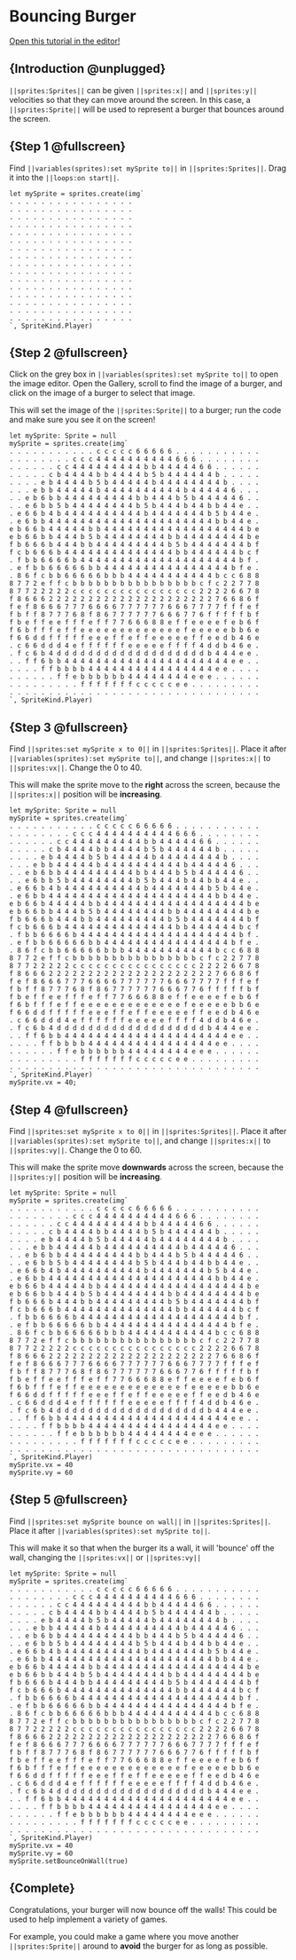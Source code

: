 # Bouncing Burger

[Open this tutorial in the editor!](/#tutorial:/concepts/bouncing-burger)

## {Introduction @unplugged}

``||sprites:Sprites||`` can be given ``||sprites:x||`` and ``||sprites:y||`` velocities so that they can move around the screen.  In this case, a ``||sprites:Sprite||`` will be used to represent a burger that bounces around the screen.

## {Step 1 @fullscreen}

Find ``||variables(sprites):set mySprite to||`` in ``||sprites:Sprites||``. Drag it into the ``||loops:on start||``.

```blocks
let mySprite = sprites.create(img`
. . . . . . . . . . . . . . . .
. . . . . . . . . . . . . . . .
. . . . . . . . . . . . . . . .
. . . . . . . . . . . . . . . .
. . . . . . . . . . . . . . . .
. . . . . . . . . . . . . . . .
. . . . . . . . . . . . . . . .
. . . . . . . . . . . . . . . .
. . . . . . . . . . . . . . . .
. . . . . . . . . . . . . . . .
. . . . . . . . . . . . . . . .
. . . . . . . . . . . . . . . .
. . . . . . . . . . . . . . . .
. . . . . . . . . . . . . . . .
. . . . . . . . . . . . . . . .
. . . . . . . . . . . . . . . .
`, SpriteKind.Player)
```

## {Step 2 @fullscreen}

Click on the grey box in ``||variables(sprites):set mySprite to||`` to open the image editor. Open the Gallery, scroll to find the image of a burger, and click on the image of a burger to select that image.

This will set the image of the ``||sprites:Sprite||`` to a burger; run the code and make sure you see it on the screen!

```blocks
let mySprite: Sprite = null
mySprite = sprites.create(img`
. . . . . . . . . . . c c c c c 6 6 6 6 6 . . . . . . . . . . .
. . . . . . . . c c c 4 4 4 4 4 4 4 4 4 4 6 6 6 . . . . . . . .
. . . . . . c c 4 4 4 4 4 4 4 4 4 b b 4 4 4 4 4 6 6 . . . . . .
. . . . . c b 4 4 4 4 b b 4 4 4 4 b 5 b 4 4 4 4 4 4 b . . . . .
. . . . e b 4 4 4 4 b 5 b 4 4 4 4 4 b 4 4 4 4 4 4 4 4 b . . . .
. . . e b b 4 4 4 4 4 b 4 4 4 4 4 4 4 4 4 4 b 4 4 4 4 4 6 . . .
. . e b 6 b b 4 4 4 4 4 4 4 4 4 b b 4 4 4 b 5 b 4 4 4 4 4 6 . .
. . e 6 b b 5 b 4 4 4 4 4 4 4 4 b 5 b 4 4 4 b 4 4 b b 4 4 e . .
. e 6 6 b 4 b 4 4 4 4 4 4 4 4 4 4 b 4 4 4 4 4 4 4 b 5 b 4 4 e .
. e 6 b b 4 4 4 4 4 4 4 4 4 4 4 4 4 4 4 4 4 4 4 4 4 b b 4 4 e .
e b 6 6 b 4 4 4 4 4 b b 4 4 4 4 4 4 4 4 4 4 4 4 4 4 4 4 4 4 b e
e b 6 6 b b 4 4 4 b 5 b 4 4 4 4 4 4 4 4 b b 4 4 4 4 4 4 4 4 b e
f b 6 6 6 b 4 4 4 b b 4 4 4 4 4 4 4 4 4 b 5 b 4 4 4 4 4 4 4 b f
f c b 6 6 6 b 4 4 4 4 4 4 4 4 4 4 4 4 4 4 b b 4 4 4 4 4 4 b c f
. f b b 6 6 6 6 b 4 4 4 4 4 4 4 4 4 4 4 4 4 4 4 4 4 4 4 4 b f .
. e f b b 6 6 6 6 6 b b 4 4 4 4 4 4 4 4 4 4 4 4 4 4 4 4 b f e .
. 8 6 f c b b 6 6 6 6 6 b b b 4 4 4 4 4 4 4 4 4 4 4 b c c 6 8 8
8 7 7 2 e f f c b b b b b b b b b b b b b b b b c f c 2 2 7 7 8
8 7 7 2 2 2 2 2 c c c c c c c c c c c c c c c c 2 2 2 2 6 6 7 8
f 8 6 6 6 2 2 2 2 2 2 2 2 2 2 2 2 2 2 2 2 2 2 2 2 2 7 6 6 8 6 f
f e f 8 6 6 6 7 7 7 6 6 6 6 7 7 7 7 7 7 6 6 6 7 7 7 7 f f f e f
f b f f 8 7 7 7 6 8 f 8 6 7 7 7 7 7 7 6 6 6 7 7 6 f f f f f b f
f b e f f e e f f f e f f 7 7 6 6 6 8 8 e f f e e e e f e b 6 f
f 6 b f f f e f f e e e e e e e e e e e e e f e e e e e b b 6 e
f 6 6 d d f f f f f e e e f f e f f e e e e e f f e e d b 4 6 e
. c 6 6 d d d 4 e f f f f f f e e e e e f f f f 4 d d b 4 6 e .
. f c 6 b 4 d d d d d d d d d d d d d d d d d d d b 4 4 4 e e .
. . f f 6 b b 4 4 4 4 4 4 4 4 4 4 4 4 4 4 4 4 4 4 4 4 4 e e . .
. . . . f f b b b b 4 4 4 4 4 4 4 4 4 4 4 4 4 4 4 4 e e . . . .
. . . . . . f f e b b b b b b 4 4 4 4 4 4 4 4 e e e . . . . . .
. . . . . . . . . f f f f f f f c c c c c e e . . . . . . . . .
. . . . . . . . . . . . . . . . . . . . . . . . . . . . . . . .
`, SpriteKind.Player)
```

## {Step 3 @fullscreen}

Find ``||sprites:set mySprite x to 0||`` in ``||sprites:Sprites||``. Place it after ``||variables(sprites):set mySprite to||``, and change ``||sprites:x||`` to ``||sprites:vx||``. Change the 0 to 40.

This will make the sprite move to the **right** across the screen, because the ``||sprites:x||`` position will be **increasing**.

```blocks
let mySprite: Sprite = null
mySprite = sprites.create(img`
. . . . . . . . . . . c c c c c 6 6 6 6 6 . . . . . . . . . . .
. . . . . . . . c c c 4 4 4 4 4 4 4 4 4 4 6 6 6 . . . . . . . .
. . . . . . c c 4 4 4 4 4 4 4 4 4 b b 4 4 4 4 4 6 6 . . . . . .
. . . . . c b 4 4 4 4 b b 4 4 4 4 b 5 b 4 4 4 4 4 4 b . . . . .
. . . . e b 4 4 4 4 b 5 b 4 4 4 4 4 b 4 4 4 4 4 4 4 4 b . . . .
. . . e b b 4 4 4 4 4 b 4 4 4 4 4 4 4 4 4 4 b 4 4 4 4 4 6 . . .
. . e b 6 b b 4 4 4 4 4 4 4 4 4 b b 4 4 4 b 5 b 4 4 4 4 4 6 . .
. . e 6 b b 5 b 4 4 4 4 4 4 4 4 b 5 b 4 4 4 b 4 4 b b 4 4 e . .
. e 6 6 b 4 b 4 4 4 4 4 4 4 4 4 4 b 4 4 4 4 4 4 4 b 5 b 4 4 e .
. e 6 b b 4 4 4 4 4 4 4 4 4 4 4 4 4 4 4 4 4 4 4 4 4 b b 4 4 e .
e b 6 6 b 4 4 4 4 4 b b 4 4 4 4 4 4 4 4 4 4 4 4 4 4 4 4 4 4 b e
e b 6 6 b b 4 4 4 b 5 b 4 4 4 4 4 4 4 4 b b 4 4 4 4 4 4 4 4 b e
f b 6 6 6 b 4 4 4 b b 4 4 4 4 4 4 4 4 4 b 5 b 4 4 4 4 4 4 4 b f
f c b 6 6 6 b 4 4 4 4 4 4 4 4 4 4 4 4 4 4 b b 4 4 4 4 4 4 b c f
. f b b 6 6 6 6 b 4 4 4 4 4 4 4 4 4 4 4 4 4 4 4 4 4 4 4 4 b f .
. e f b b 6 6 6 6 6 b b 4 4 4 4 4 4 4 4 4 4 4 4 4 4 4 4 b f e .
. 8 6 f c b b 6 6 6 6 6 b b b 4 4 4 4 4 4 4 4 4 4 4 b c c 6 8 8
8 7 7 2 e f f c b b b b b b b b b b b b b b b b c f c 2 2 7 7 8
8 7 7 2 2 2 2 2 c c c c c c c c c c c c c c c c 2 2 2 2 6 6 7 8
f 8 6 6 6 2 2 2 2 2 2 2 2 2 2 2 2 2 2 2 2 2 2 2 2 2 7 6 6 8 6 f
f e f 8 6 6 6 7 7 7 6 6 6 6 7 7 7 7 7 7 6 6 6 7 7 7 7 f f f e f
f b f f 8 7 7 7 6 8 f 8 6 7 7 7 7 7 7 6 6 6 7 7 6 f f f f f b f
f b e f f e e f f f e f f 7 7 6 6 6 8 8 e f f e e e e f e b 6 f
f 6 b f f f e f f e e e e e e e e e e e e e f e e e e e b b 6 e
f 6 6 d d f f f f f e e e f f e f f e e e e e f f e e d b 4 6 e
. c 6 6 d d d 4 e f f f f f f e e e e e f f f f 4 d d b 4 6 e .
. f c 6 b 4 d d d d d d d d d d d d d d d d d d d b 4 4 4 e e .
. . f f 6 b b 4 4 4 4 4 4 4 4 4 4 4 4 4 4 4 4 4 4 4 4 4 e e . .
. . . . f f b b b b 4 4 4 4 4 4 4 4 4 4 4 4 4 4 4 4 e e . . . .
. . . . . . f f e b b b b b b 4 4 4 4 4 4 4 4 e e e . . . . . .
. . . . . . . . . f f f f f f f c c c c c e e . . . . . . . . .
. . . . . . . . . . . . . . . . . . . . . . . . . . . . . . . .
`, SpriteKind.Player)
mySprite.vx = 40;
```

## {Step 4 @fullscreen}

Find ``||sprites:set mySprite x to 0||`` in ``||sprites:Sprites||``. Place it after ``||variables(sprites):set mySprite to||``, and change ``||sprites:x||`` to ``||sprites:vy||``. Change the 0 to 60.

This will make the sprite move **downwards** across the screen, because the ``||sprites:y||`` position will be **increasing**.

```blocks
let mySprite: Sprite = null
mySprite = sprites.create(img`
. . . . . . . . . . . c c c c c 6 6 6 6 6 . . . . . . . . . . .
. . . . . . . . c c c 4 4 4 4 4 4 4 4 4 4 6 6 6 . . . . . . . .
. . . . . . c c 4 4 4 4 4 4 4 4 4 b b 4 4 4 4 4 6 6 . . . . . .
. . . . . c b 4 4 4 4 b b 4 4 4 4 b 5 b 4 4 4 4 4 4 b . . . . .
. . . . e b 4 4 4 4 b 5 b 4 4 4 4 4 b 4 4 4 4 4 4 4 4 b . . . .
. . . e b b 4 4 4 4 4 b 4 4 4 4 4 4 4 4 4 4 b 4 4 4 4 4 6 . . .
. . e b 6 b b 4 4 4 4 4 4 4 4 4 b b 4 4 4 b 5 b 4 4 4 4 4 6 . .
. . e 6 b b 5 b 4 4 4 4 4 4 4 4 b 5 b 4 4 4 b 4 4 b b 4 4 e . .
. e 6 6 b 4 b 4 4 4 4 4 4 4 4 4 4 b 4 4 4 4 4 4 4 b 5 b 4 4 e .
. e 6 b b 4 4 4 4 4 4 4 4 4 4 4 4 4 4 4 4 4 4 4 4 4 b b 4 4 e .
e b 6 6 b 4 4 4 4 4 b b 4 4 4 4 4 4 4 4 4 4 4 4 4 4 4 4 4 4 b e
e b 6 6 b b 4 4 4 b 5 b 4 4 4 4 4 4 4 4 b b 4 4 4 4 4 4 4 4 b e
f b 6 6 6 b 4 4 4 b b 4 4 4 4 4 4 4 4 4 b 5 b 4 4 4 4 4 4 4 b f
f c b 6 6 6 b 4 4 4 4 4 4 4 4 4 4 4 4 4 4 b b 4 4 4 4 4 4 b c f
. f b b 6 6 6 6 b 4 4 4 4 4 4 4 4 4 4 4 4 4 4 4 4 4 4 4 4 b f .
. e f b b 6 6 6 6 6 b b 4 4 4 4 4 4 4 4 4 4 4 4 4 4 4 4 b f e .
. 8 6 f c b b 6 6 6 6 6 b b b 4 4 4 4 4 4 4 4 4 4 4 b c c 6 8 8
8 7 7 2 e f f c b b b b b b b b b b b b b b b b c f c 2 2 7 7 8
8 7 7 2 2 2 2 2 c c c c c c c c c c c c c c c c 2 2 2 2 6 6 7 8
f 8 6 6 6 2 2 2 2 2 2 2 2 2 2 2 2 2 2 2 2 2 2 2 2 2 7 6 6 8 6 f
f e f 8 6 6 6 7 7 7 6 6 6 6 7 7 7 7 7 7 6 6 6 7 7 7 7 f f f e f
f b f f 8 7 7 7 6 8 f 8 6 7 7 7 7 7 7 6 6 6 7 7 6 f f f f f b f
f b e f f e e f f f e f f 7 7 6 6 6 8 8 e f f e e e e f e b 6 f
f 6 b f f f e f f e e e e e e e e e e e e e f e e e e e b b 6 e
f 6 6 d d f f f f f e e e f f e f f e e e e e f f e e d b 4 6 e
. c 6 6 d d d 4 e f f f f f f e e e e e f f f f 4 d d b 4 6 e .
. f c 6 b 4 d d d d d d d d d d d d d d d d d d d b 4 4 4 e e .
. . f f 6 b b 4 4 4 4 4 4 4 4 4 4 4 4 4 4 4 4 4 4 4 4 4 e e . .
. . . . f f b b b b 4 4 4 4 4 4 4 4 4 4 4 4 4 4 4 4 e e . . . .
. . . . . . f f e b b b b b b 4 4 4 4 4 4 4 4 e e e . . . . . .
. . . . . . . . . f f f f f f f c c c c c e e . . . . . . . . .
. . . . . . . . . . . . . . . . . . . . . . . . . . . . . . . .
`, SpriteKind.Player)
mySprite.vx = 40
mySprite.vy = 60
```

## {Step 5 @fullscreen}

Find ``||sprites:set mySprite bounce on wall||`` in ``||sprites:Sprites||``. Place it after ``||variables(sprites):set mySprite to||``.

This will make it so that when the burger its a wall, it will 'bounce' off the wall, changing the ``||sprites:vx||`` or ``||sprites:vy||``

```blocks
let mySprite: Sprite = null
mySprite = sprites.create(img`
. . . . . . . . . . . c c c c c 6 6 6 6 6 . . . . . . . . . . .
. . . . . . . . c c c 4 4 4 4 4 4 4 4 4 4 6 6 6 . . . . . . . .
. . . . . . c c 4 4 4 4 4 4 4 4 4 b b 4 4 4 4 4 6 6 . . . . . .
. . . . . c b 4 4 4 4 b b 4 4 4 4 b 5 b 4 4 4 4 4 4 b . . . . .
. . . . e b 4 4 4 4 b 5 b 4 4 4 4 4 b 4 4 4 4 4 4 4 4 b . . . .
. . . e b b 4 4 4 4 4 b 4 4 4 4 4 4 4 4 4 4 b 4 4 4 4 4 6 . . .
. . e b 6 b b 4 4 4 4 4 4 4 4 4 b b 4 4 4 b 5 b 4 4 4 4 4 6 . .
. . e 6 b b 5 b 4 4 4 4 4 4 4 4 b 5 b 4 4 4 b 4 4 b b 4 4 e . .
. e 6 6 b 4 b 4 4 4 4 4 4 4 4 4 4 b 4 4 4 4 4 4 4 b 5 b 4 4 e .
. e 6 b b 4 4 4 4 4 4 4 4 4 4 4 4 4 4 4 4 4 4 4 4 4 b b 4 4 e .
e b 6 6 b 4 4 4 4 4 b b 4 4 4 4 4 4 4 4 4 4 4 4 4 4 4 4 4 4 b e
e b 6 6 b b 4 4 4 b 5 b 4 4 4 4 4 4 4 4 b b 4 4 4 4 4 4 4 4 b e
f b 6 6 6 b 4 4 4 b b 4 4 4 4 4 4 4 4 4 b 5 b 4 4 4 4 4 4 4 b f
f c b 6 6 6 b 4 4 4 4 4 4 4 4 4 4 4 4 4 4 b b 4 4 4 4 4 4 b c f
. f b b 6 6 6 6 b 4 4 4 4 4 4 4 4 4 4 4 4 4 4 4 4 4 4 4 4 b f .
. e f b b 6 6 6 6 6 b b 4 4 4 4 4 4 4 4 4 4 4 4 4 4 4 4 b f e .
. 8 6 f c b b 6 6 6 6 6 b b b 4 4 4 4 4 4 4 4 4 4 4 b c c 6 8 8
8 7 7 2 e f f c b b b b b b b b b b b b b b b b c f c 2 2 7 7 8
8 7 7 2 2 2 2 2 c c c c c c c c c c c c c c c c 2 2 2 2 6 6 7 8
f 8 6 6 6 2 2 2 2 2 2 2 2 2 2 2 2 2 2 2 2 2 2 2 2 2 7 6 6 8 6 f
f e f 8 6 6 6 7 7 7 6 6 6 6 7 7 7 7 7 7 6 6 6 7 7 7 7 f f f e f
f b f f 8 7 7 7 6 8 f 8 6 7 7 7 7 7 7 6 6 6 7 7 6 f f f f f b f
f b e f f e e f f f e f f 7 7 6 6 6 8 8 e f f e e e e f e b 6 f
f 6 b f f f e f f e e e e e e e e e e e e e f e e e e e b b 6 e
f 6 6 d d f f f f f e e e f f e f f e e e e e f f e e d b 4 6 e
. c 6 6 d d d 4 e f f f f f f e e e e e f f f f 4 d d b 4 6 e .
. f c 6 b 4 d d d d d d d d d d d d d d d d d d d b 4 4 4 e e .
. . f f 6 b b 4 4 4 4 4 4 4 4 4 4 4 4 4 4 4 4 4 4 4 4 4 e e . .
. . . . f f b b b b 4 4 4 4 4 4 4 4 4 4 4 4 4 4 4 4 e e . . . .
. . . . . . f f e b b b b b b 4 4 4 4 4 4 4 4 e e e . . . . . .
. . . . . . . . . f f f f f f f c c c c c e e . . . . . . . . .
. . . . . . . . . . . . . . . . . . . . . . . . . . . . . . . .
`, SpriteKind.Player)
mySprite.vx = 40
mySprite.vy = 60
mySprite.setBounceOnWall(true)
```

## {Complete}

Congratulations, your burger will now bounce off the walls! This could be used to help implement a variety of games.

For example, you could make a game where you move another ``||sprites:Sprite||`` around to **avoid** the burger for as long as possible.